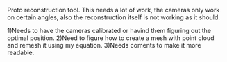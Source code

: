 Proto reconstruction tool.
This needs a lot of work, the cameras only work on certain angles, also
the reconstruction itself is not working as it should.

1)Needs to have the cameras calibrated or havind them figuring out the
optimal position.
2)Need to figure how to create a mesh with point cloud and remesh it
using my equation.
3)Needs coments to make it more readable.
